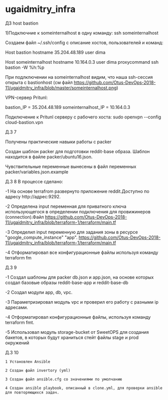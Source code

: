 # ugaidmitry_infra



ДЗ host bastion

1)Подключние к someinternalhost в одну команду: ssh someinternalhost

Создаем файл ~/.ssh/config с описание хостов, пользователей и команд:

Host bastion hostname 35.204.48.189 user dima

Host someinternalhost hostname 10.164.0.3 user dima proxycommand ssh bastion -W %h:%p

При подлключении на someinternalhost видим, что наша ssh-сессия открыта с bastionhost (см файл https://github.com/Otus-DevOps-2018-11/ugaidmitry_infra/blob/master/someinternalhost.png)

VPN-сервер Pritunl:

bastion_IP = 35.204.48.189 someinternalhost_IP = 10.164.0.3

Подключение к Pritunl серверу с рабочего хоста: sudo openvpn --config cloud-bastion.vpn

Д.З 7

Получены практические навыки работы с packer

Создан шаблон packer для подготовки reddit-base образа. Шаблон находится в файле packer/ubuntu16.json.

Чувствительные переменные вынесены в файл переменных packer/variables.json.example

Д.З 8 В процессе сделано:

-1 На основе terrafrom развернуто приложение reddit.Доступно по адресу http://адрес:9292.

-2 Определена input переменная для приватного ключа использующегося в определении подключения для провижинеров (connection).Файл https://github.com/Otus-DevOps-2018-11/ugaidmitry_infra/blob/terraform-1/terraform/main.tf

-3 Определил input переменную для задания зоны в ресурсе "google_compute_instance" "app". https://github.com/Otus-DevOps-2018-11/ugaidmitry_infra/blob/terraform-1/terraform/main.tf

-4 Отформатировал все конфигурационные файлы используя команду terraform fm

Д.З 9

-1 Создал шаблоны для packer db.json и app.json, на основе которых создал базовые образы reddit-base-app и reddit-base-db

-2 Создал модули app, db, vpc.

-3 Параметризировал модуль vpc и проверил его работу с разными ip адресами.

-4 Отформатировал конфигурационные файлы, используя команду terraform fmt.

-5 Использовал модуль storage-bucket от SweetOPS для создания бакетов, в которых будут храниться стейт файлы stage и prod окружений

Д.З 10

    1 Установлен Ansible

    2 Создан файл invertory (yml)

    3 Создан файл ansible.cfg со значениями по умолчанию

    4 Создан ansible playbook, описанный в clone.yml, для проверки ansible для повторяющихся задач.


